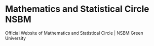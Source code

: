 # Mathematics and Statistical Circle NSBM

Official Website of Mathematics and Statistical Circle | NSBM Green University
